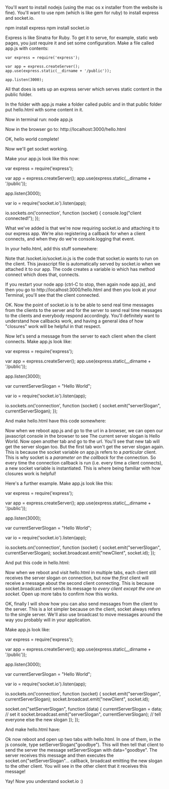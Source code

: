 You'll want to install nodejs (using the mac os x installer from the
website is fine). You'll want to use npm (which is like gem for ruby)
to install express and socket.io.

npm install express
npm install socket.io

Express is like Sinatra for Ruby. To get it to serve, for example,
static web pages, you just require it and set some configuration. Make
a file called app.js with contents:


    var express = require('express');

    var app = express.createServer();
    app.use(express.static(__dirname + '/public'));

    app.listen(3000);


All that does is sets up an express server which serves static content
in the public folder.

In the folder with app.js make a folder called public and in that
public folder put hello.html with some content in it.

Now in terminal run: node app.js

Now in the browser go to: http://localhost:3000/hello.html

OK, hello world complete!

Now we'll get socket working.

Make your app.js look like this now:


var express = require('express');

var app = express.createServer();
app.use(express.static(__dirname + '/public'));

app.listen(3000);

var io = require('socket.io').listen(app);

io.sockets.on('connection', function (socket) {
  console.log("client connected!");
});


What we've added is that we're now requiring socket.io and attaching
it to our express app. We're also registering a callback for when a
client connects, and when they do we're console.logging that event.

In your hello.html, add this stuff somewhere:


<script src="/socket.io/socket.io.js"></script>
<script>
var socket = io.connect('http://localhost');
</script>


Note that /socket.io/socket.io.js is the code that socket.io wants to
run on the client. This javascript file is automatically served by
socket.io when we attached  it to our app. The code creates a variable
io which has method connect which does that, connects.

If you restart your node app (ctrl-C to stop, then again node app.js),
and then you go to http://localhost:3000/hello.html and then you look
at your Terminal, you'll see that the client connected.

OK. Now the point of socket.io is to be able to send real time
messages from the clients to the server and for the server to send
real time messages to the clients and everybody respond accordingly.
You'll definitely want to understand how callbacks work, and having a
general idea of how "closures" work will be helpful in that respect.

Now let's send a message from the server to each client when the
client connects. Make app.js look like:


var express = require('express');

var app = express.createServer();
app.use(express.static(__dirname + '/public'));

app.listen(3000);

var currentServerSlogan = "Hello World";

var io = require('socket.io').listen(app);

io.sockets.on('connection', function (socket) {
  socket.emit("serverSlogan", currentServerSlogan);
});


And make hello.html have this code somewhere:

<script src="/socket.io/socket.io.js"></script>
<script>
var socket = io.connect('http://localhost');
socket.on("serverSlogan", function (data) {
  console.log("The current server slogan is: "+data);
});
</script>


Now when we reboot app.js and go to the url in a browser, we can open
our javascript console in the browser to see The current server slogan
is Hello World. Now open another tab and go to the url. You'll see
that new tab will get the server slogan too. But the first tab won't
get the server slogan again. This is because the socket variable on
app.js refers to a *particular* client. This is why socket is a
*parameter on the callback* for the connection. So every time the
connection callback is run (i.e. every time a client connects), a new
socket variable is instantiated. This is where being familiar with how
closures work is helpful!

Here's a further example. Make app.js look like this:


var express = require('express');

var app = express.createServer();
app.use(express.static(__dirname + '/public'));

app.listen(3000);

var currentServerSlogan = "Hello World";

var io = require('socket.io').listen(app);

io.sockets.on('connection', function (socket) {
  socket.emit("serverSlogan", currentServerSlogan);
  socket.broadcast.emit("newClient", socket.id);
});


And put this code in hello.html:

<script src="/socket.io/socket.io.js"></script>
<script>
var socket = io.connect('http://localhost');
socket.on("serverSlogan", function (data) {
  console.log("The current server slogan is: "+data);
});
socket.on("newClient", function (data) {
  console.log("A new client connected whose id is: "+data);
});
</script>


Now when we reboot and visit hello.html in multiple tabs, each client
still receives the server slogan on connection, but now the *first*
client will receive a message about the second client connecting. This
is because socket.broadcast.emit sends its message to *every client
except the one on socket*. Open up more tabs to confirm how this
works.

OK, finally I will show how you can also send messages from the client
to the server. This is a lot simpler because on the client, socket
always refers to the single server. We'll also use broadcast to move
messages around the way you probably will in your application.

Make app.js look like:


var express = require('express');

var app = express.createServer();
app.use(express.static(__dirname + '/public'));

app.listen(3000);

var currentServerSlogan = "Hello World";

var io = require('socket.io').listen(app);

io.sockets.on('connection', function (socket) {
  socket.emit("serverSlogan", currentServerSlogan);
  socket.broadcast.emit("newClient", socket.id);

  socket.on("setServerSlogan", function (data) {
    currentServerSlogan = data; // set it
    socket.broadcast.emit("serverSlogan", currentServerSlogan); //
tell everyone else the new slogan
  });
});


And make hello.html have:

<script src="/socket.io/socket.io.js"></script>
<script>
var socket = io.connect('http://localhost');
socket.on("serverSlogan", function (data) {
  console.log("The current server slogan is: "+data);
});
socket.on("newClient", function (data) {
  console.log("A new client connected whose id is: "+data);
});
function setServerSlogan(newSlogan) {
  socket.emit("setServerSlogan", newSlogan);
}
</script>


Ok now reboot and open up two tabs with hello.html. In one of them, in
the js console, type setServerSlogan("goodbye"). This will then tell
that client to send the server the message setServerSlogan with
data="goodbye". The server receives this message and then executes the
socket.on("setServerSlogan"... callback, broadcast emitting the new
slogan to the other client. You will see in the other client that it
receives this message!

Yay! Now you understand socket.io :)